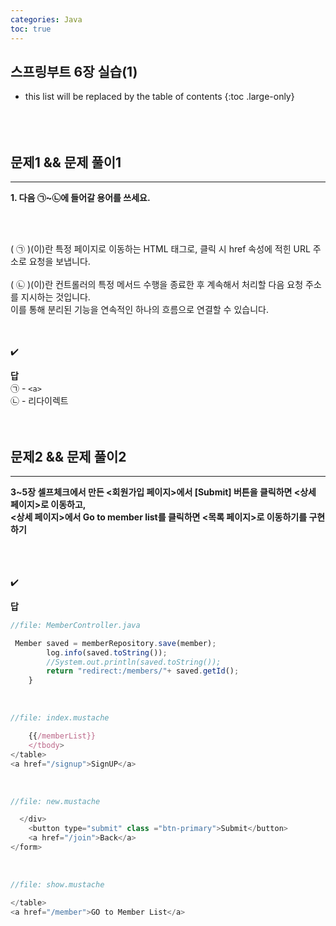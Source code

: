 ```yaml
---
categories: Java
toc: true
---
```


## 스프링부트 6장 실습(1)
* this list will be replaced by the table of contents
{:toc .large-only}
  <br> 
  <br>
  <br>
  <br>

## 문제1 && 문제 풀이1
___
**1. 다음 ㉠~㉡에 들어갈 용어를 쓰세요.**

<br>
<br>

(  ㉠  )(이)란 특정 페이지로 이동하는 HTML 태그로, 클릭 시 href 속성에 적힌 URL 주소로 요청을 보냅니다.
<br>
<br>
(  ㉡  )(이)란 컨트롤러의 특정 메서드 수행을 종료한 후 계속해서 처리할 다음 요청 주소를 지시하는 것입니다. 
<br>이를 통해 분리된 기능을 연속적인 하나의 흐름으로 연결할 수 있습니다.
<br>
​<br>
<br>

✔️
<br>

**답**
<br>
㉠ - `<a>`  <br>
㉡ - 리다이렉트 <br>
<br>
<br>

## 문제2 && 문제 풀이2
___
**3~5장 셀프체크에서 만든 <회원가입 페이지>에서 [Submit] 버튼을 클릭하면 <상세 페이지>로 이동하고,**
<br>
**<상세 페이지>에서 Go to member list를 클릭하면 <목록 페이지>로 이동하기를 구현하기**
<br>
<br>
<br>
<br>

✔️
<br>

**답**
<br>

```js
//file: MemberController.java

 Member saved = memberRepository.save(member);
        log.info(saved.toString());
        //System.out.println(saved.toString());
        return "redirect:/members/"+ saved.getId();
    }

```
<br>

```js
//file: index.mustache

    {{/memberList}}
    </tbody>
</table>
<a href="/signup">SignUP</a>
```
<br>

```js
//file: new.mustache

  </div>
    <button type="submit" class ="btn-primary">Submit</button>
    <a href="/join">Back</a>
</form>
```

<br>

```js
//file: show.mustache

</table>
<a href="/member">GO to Member List</a>

```

<br>
<br>
